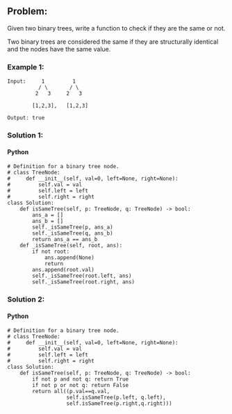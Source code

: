 ## Problem:

Given two binary trees, write a function to check if they are the same or not.

Two binary trees are considered the same if they are structurally identical and the nodes have the same value.

### Example 1:

```
Input:     1         1
          / \       / \
         2   3     2   3

        [1,2,3],   [1,2,3]

Output: true

```

### Solution 1:

#### Python

```
# Definition for a binary tree node.
# class TreeNode:
#     def __init__(self, val=0, left=None, right=None):
#         self.val = val
#         self.left = left
#         self.right = right
class Solution:
    def isSameTree(self, p: TreeNode, q: TreeNode) -> bool:
        ans_a = []
        ans_b = []
        self._isSameTree(p, ans_a)
        self._isSameTree(q, ans_b)
        return ans_a == ans_b
    def _isSameTree(self, root, ans):
        if not root:
            ans.append(None)
            return
        ans.append(root.val)
        self._isSameTree(root.left, ans)
        self._isSameTree(root.right, ans)
```

### Solution 2:

#### Python

```
# Definition for a binary tree node.
# class TreeNode:
#     def __init__(self, val=0, left=None, right=None):
#         self.val = val
#         self.left = left
#         self.right = right
class Solution:
    def isSameTree(self, p: TreeNode, q: TreeNode) -> bool:
        if not p and not q: return True
        if not p or not q: return False
        return all((p.val==q.val,
                   self.isSameTree(p.left, q.left),
                   self.isSameTree(p.right,q.right)))
```
